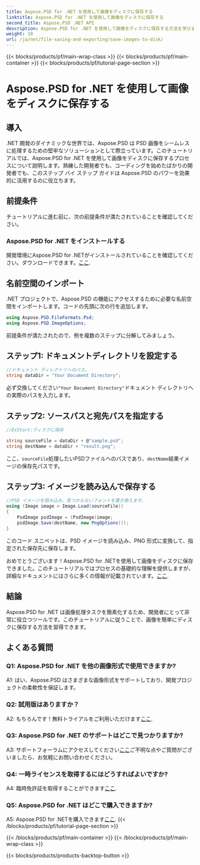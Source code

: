 ```yaml
---
title: Aspose.PSD for .NET を使用して画像をディスクに保存する
linktitle: Aspose.PSD for .NET を使用して画像をディスクに保存する
second_title: Aspose.PSD .NET API
description: Aspose.PSD for .NET を使用して画像をディスクに保存する方法を学びます。効率的な画像処理のために、このステップバイステップ ガイドに従ってください。
weight: 10
url: /ja/net/file-saving-and-exporting/save-images-to-disk/
---
```


{{< blocks/products/pf/main-wrap-class >}}
{{< blocks/products/pf/main-container >}}
{{< blocks/products/pf/tutorial-page-section >}}

# Aspose.PSD for .NET を使用して画像をディスクに保存する

## 導入

.NET 開発のダイナミックな世界では、Aspose.PSD は PSD 画像をシームレスに処理するための堅牢なソリューションとして際立っています。このチュートリアルでは、Aspose.PSD for .NET を使用して画像をディスクに保存するプロセスについて説明します。熟練した開発者でも、コーディングを始めたばかりの開発者でも、このステップ バイ ステップ ガイドは Aspose.PSD のパワーを効果的に活用するのに役立ちます。

## 前提条件

チュートリアルに進む前に、次の前提条件が満たされていることを確認してください。

### Aspose.PSD for .NET をインストールする

開発環境にAspose.PSD for .NETがインストールされていることを確認してください。ダウンロードできます。[ここ](https://releases.aspose.com/psd/net/).

## 名前空間のインポート

.NET プロジェクトで、Aspose.PSD の機能にアクセスするために必要な名前空間をインポートします。コードの先頭に次の行を追加します。

```csharp
using Aspose.PSD.FileFormats.Psd;
using Aspose.PSD.ImageOptions;
```

前提条件が満たされたので、例を複数のステップに分解してみましょう。

## ステップ1: ドキュメントディレクトリを設定する

```csharp
//ドキュメント ディレクトリへのパス。
string dataDir = "Your Document Directory";
```

必ず交換してください`"Your Document Directory"`ドキュメント ディレクトリへの実際のパスを入力します。

## ステップ2: ソースパスと宛先パスを指定する

```csharp
//ExStart:ディスクに保存

string sourceFile = dataDir + @"sample.psd";
string destName = dataDir + "result.png";
```

ここ、`sourceFile`処理したいPSDファイルへのパスであり、`destName`結果イメージの保存先パスです。

## ステップ3: イメージを読み込んで保存する

```csharp
//PSD イメージを読み込み、見つからないフォントを置き換えます。
using (Image image = Image.Load(sourceFile))
{
    PsdImage psdImage = (PsdImage)image;
    psdImage.Save(destName, new PngOptions());
}
```

このコード スニペットは、PSD イメージを読み込み、PNG 形式に変換して、指定された保存先に保存します。

おめでとうございます！Aspose.PSD for .NETを使用して画像をディスクに保存できました。このチュートリアルではプロセスの基礎的な理解を提供しますが、詳細なドキュメントにはさらに多くの情報が記載されています。[ここ](https://reference.aspose.com/psd/net/).

## 結論

Aspose.PSD for .NET は画像処理タスクを簡素化するため、開発者にとって非常に役立つツールです。このチュートリアルに従うことで、画像を簡単にディスクに保存する方法を習得できます。

## よくある質問

### Q1: Aspose.PSD for .NET を他の画像形式で使用できますか?

A1: はい、Aspose.PSD はさまざまな画像形式をサポートしており、開発プロジェクトの柔軟性を保証します。

### Q2: 試用版はありますか？

 A2: もちろんです！無料トライアルをご利用いただけます[ここ](https://releases.aspose.com/).

### Q3: Aspose.PSD for .NET のサポートはどこで見つかりますか?

 A3: サポートフォーラムにアクセスしてください[ここ](https://forum.aspose.com/c/psd/34)ご不明な点やご質問がございましたら、お気軽にお問い合わせください。

### Q4: 一時ライセンスを取得するにはどうすればよいですか?

 A4: 臨時免許証を取得することができます[ここ](https://purchase.aspose.com/temporary-license/).

### Q5: Aspose.PSD for .NET はどこで購入できますか?

 A5: Aspose.PSD for .NETを購入できます[ここ](https://purchase.aspose.com/buy).
{{< /blocks/products/pf/tutorial-page-section >}}

{{< /blocks/products/pf/main-container >}}
{{< /blocks/products/pf/main-wrap-class >}}

{{< blocks/products/products-backtop-button >}}
